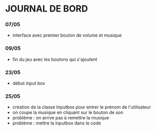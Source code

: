 # JOURNAL DE BORD
### 07/05
- interface avec premier bouton de volume et musique
### 09/05
- fin du jeu avec les boutons qui s'ajoutent
### 23/05
- début input box
### 25/05
- création de la classe Inputbox pour entrer le prénom de l'utilisateur
- on coupe la musique en cliquant sur le bouton de son
- problème : on arrive pas à remettre la musique
- problème : mettre la inputbox dans le code
